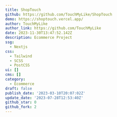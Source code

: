 ```yaml
---
title: ShopTouch
github: https://github.com/TouchMyLike/ShopTouch
demo: https://shoptouch.vercel.app/
author: TouchMyLike
author_link: https://github.com/TouchMyLike
date: 2023-11-30T13:47:52.142Z
description: Ecommerce Project
ssg:
  - Nextjs
css:
  - Tailwind
  - SCSS
  - PostCSS
ui: []
cms: []
category:
  - Ecommerce
draft: false
publish_date: '2023-03-10T20:07:02Z'
update_date: '2023-07-28T12:53:40Z'
github_star: 0
github_fork: 2
---
```

